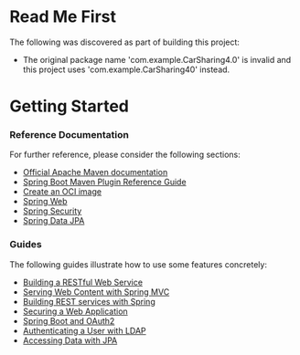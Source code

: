 # Read Me First
The following was discovered as part of building this project:

* The original package name 'com.example.CarSharing4.0' is invalid and this project uses 'com.example.CarSharing40' instead.

# Getting Started

### Reference Documentation
For further reference, please consider the following sections:

* [Official Apache Maven documentation](https://maven.apache.org/guides/index.html)
* [Spring Boot Maven Plugin Reference Guide](https://docs.spring.io/spring-boot/docs/2.7.11/maven-plugin/reference/html/)
* [Create an OCI image](https://docs.spring.io/spring-boot/docs/2.7.11/maven-plugin/reference/html/#build-image)
* [Spring Web](https://docs.spring.io/spring-boot/docs/2.7.11/reference/htmlsingle/#web)
* [Spring Security](https://docs.spring.io/spring-boot/docs/2.7.11/reference/htmlsingle/#web.security)
* [Spring Data JPA](https://docs.spring.io/spring-boot/docs/2.7.11/reference/htmlsingle/#data.sql.jpa-and-spring-data)

### Guides
The following guides illustrate how to use some features concretely:

* [Building a RESTful Web Service](https://spring.io/guides/gs/rest-service/)
* [Serving Web Content with Spring MVC](https://spring.io/guides/gs/serving-web-content/)
* [Building REST services with Spring](https://spring.io/guides/tutorials/rest/)
* [Securing a Web Application](https://spring.io/guides/gs/securing-web/)
* [Spring Boot and OAuth2](https://spring.io/guides/tutorials/spring-boot-oauth2/)
* [Authenticating a User with LDAP](https://spring.io/guides/gs/authenticating-ldap/)
* [Accessing Data with JPA](https://spring.io/guides/gs/accessing-data-jpa/)

